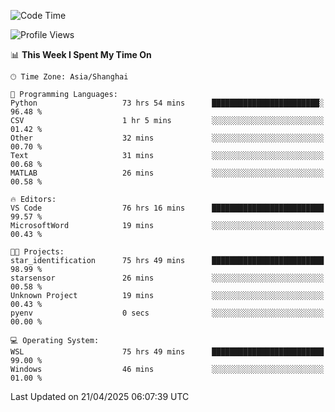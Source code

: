 <!--START_SECTION:waka-->
![Code Time](http://img.shields.io/badge/Code%20Time-2%2C687%20hrs%2029%20mins-blue)

![Profile Views](http://img.shields.io/badge/Profile%20Views-0-blue)

📊 **This Week I Spent My Time On** 

```text
🕑︎ Time Zone: Asia/Shanghai

💬 Programming Languages: 
Python                   73 hrs 54 mins      ████████████████████████░   96.48 % 
CSV                      1 hr 5 mins         ░░░░░░░░░░░░░░░░░░░░░░░░░   01.42 % 
Other                    32 mins             ░░░░░░░░░░░░░░░░░░░░░░░░░   00.70 % 
Text                     31 mins             ░░░░░░░░░░░░░░░░░░░░░░░░░   00.68 % 
MATLAB                   26 mins             ░░░░░░░░░░░░░░░░░░░░░░░░░   00.58 % 

🔥 Editors: 
VS Code                  76 hrs 16 mins      █████████████████████████   99.57 % 
MicrosoftWord            19 mins             ░░░░░░░░░░░░░░░░░░░░░░░░░   00.43 % 

🐱‍💻 Projects: 
star_identification      75 hrs 49 mins      █████████████████████████   98.99 % 
starsensor               26 mins             ░░░░░░░░░░░░░░░░░░░░░░░░░   00.58 % 
Unknown Project          19 mins             ░░░░░░░░░░░░░░░░░░░░░░░░░   00.43 % 
pyenv                    0 secs              ░░░░░░░░░░░░░░░░░░░░░░░░░   00.00 % 

💻 Operating System: 
WSL                      75 hrs 49 mins      █████████████████████████   99.00 % 
Windows                  46 mins             ░░░░░░░░░░░░░░░░░░░░░░░░░   01.00 % 
```


 Last Updated on 21/04/2025 06:07:39 UTC
<!--END_SECTION:waka-->